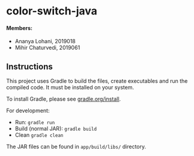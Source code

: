 # color-switch-java

#### Members:

- Ananya Lohani, 2019018
- Mihir Chaturvedi, 2019061

## Instructions

This project uses Gradle to build the files, create executables and run the compiled code. It must be installed on your system.

To install Gradle, please see [gradle.org/install](https://gradle.org/install/).

For development:

- Run: `gradle run`
- Build (normal JAR): `gradle build`
- Clean `gradle clean`

The JAR files can be found in `app/build/libs/` directory.
